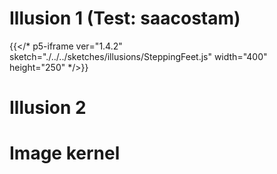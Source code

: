 # Illusion 1 (Test: saacostam)

{{</* p5-iframe ver="1.4.2" sketch="./../../sketches/illusions/SteppingFeet.js" width="400" height="250" */>}}

# Illusion 2

# Image kernel
